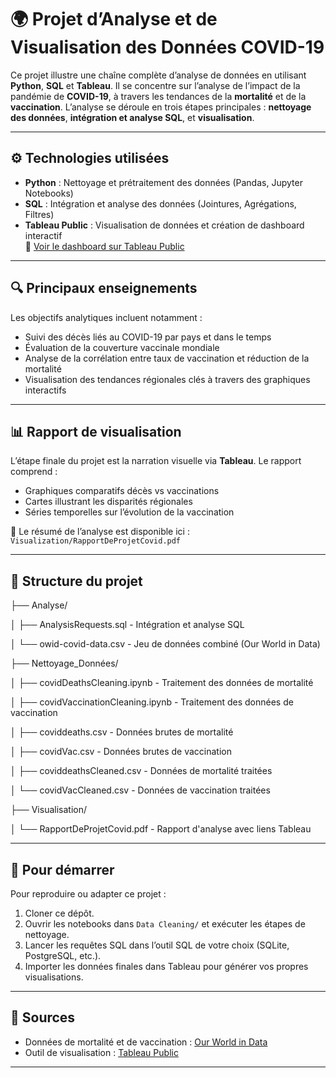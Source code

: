 # 🌍 Projet d’Analyse et de Visualisation des Données COVID-19

Ce projet illustre une chaîne complète d’analyse de données en utilisant **Python**, **SQL** et **Tableau**. Il se concentre sur l’analyse de l’impact de la pandémie de **COVID-19**, à travers les tendances de la **mortalité** et de la **vaccination**. L’analyse se déroule en trois étapes principales : **nettoyage des données**, **intégration et analyse SQL**, et **visualisation**.

---

## ⚙️ Technologies utilisées

- **Python** : Nettoyage et prétraitement des données (Pandas, Jupyter Notebooks)
- **SQL** : Intégration et analyse des données (Jointures, Agrégations, Filtres)
- **Tableau Public** : Visualisation de données et création de dashboard interactif  
  🔗 [Voir le dashboard sur Tableau Public](https://public.tableau.com/app/profile/chris.essomba/viz/CovidDeathsVisualization_16845886904710/Tableaudebord1)

---

## 🔍 Principaux enseignements

Les objectifs analytiques incluent notamment :

- Suivi des décès liés au COVID-19 par pays et dans le temps
- Évaluation de la couverture vaccinale mondiale
- Analyse de la corrélation entre taux de vaccination et réduction de la mortalité
- Visualisation des tendances régionales clés à travers des graphiques interactifs

---

## 📊 Rapport de visualisation

L’étape finale du projet est la narration visuelle via **Tableau**. Le rapport comprend :

- Graphiques comparatifs décès vs vaccinations
- Cartes illustrant les disparités régionales
- Séries temporelles sur l’évolution de la vaccination

📄 Le résumé de l’analyse est disponible ici :  
`Visualization/RapportDeProjetCovid.pdf`

---


## 📁 Structure du projet

├── Analyse/

│ ├── AnalysisRequests.sql - Intégration et analyse SQL

│ └── owid-covid-data.csv - Jeu de données combiné (Our World in Data)

├── Nettoyage_Données/

│ ├── covidDeathsCleaning.ipynb - Traitement des données de mortalité

│ ├── covidVaccinationCleaning.ipynb - Traitement des données de vaccination

│ ├── coviddeaths.csv - Données brutes de mortalité

│ ├── covidVac.csv - Données brutes de vaccination

│ ├── coviddeathsCleaned.csv - Données de mortalité traitées

│ └── covidVacCleaned.csv - Données de vaccination traitées

├── Visualisation/

│ └── RapportDeProjetCovid.pdf - Rapport d'analyse avec liens Tableau

---

## 🚀 Pour démarrer

Pour reproduire ou adapter ce projet :

1. Cloner ce dépôt.
2. Ouvrir les notebooks dans `Data Cleaning/` et exécuter les étapes de nettoyage.
3. Lancer les requêtes SQL dans l’outil SQL de votre choix (SQLite, PostgreSQL, etc.).
4. Importer les données finales dans Tableau pour générer vos propres visualisations.

---

## 📌 Sources

- Données de mortalité et de vaccination : [Our World in Data](https://ourworldindata.org/covid-deaths)
- Outil de visualisation : [Tableau Public](https://www.tableau.com)

---
